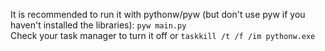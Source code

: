 It is recommended to run it with pythonw/pyw (but don't use pyw if you haven't installed the libraries): ```pyw main.py```\
Check your task manager to turn it off or ```taskkill /t /f /im pythonw.exe```
